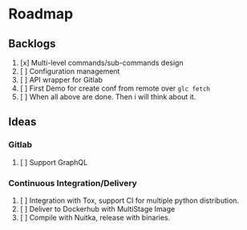 # Roadmap

## Backlogs
1. [x] Multi-level commands/sub-commands design
2. [ ] Configuration management
3. [ ] API wrapper for Gitlab
4. [ ] First Demo for create conf from remote over `glc fetch`
5. [ ] When all above are done. Then i will think about it.

## Ideas

### Gitlab
1. [ ] Support GraphQL

### Continuous Integration/Delivery
1. [ ] Integration with Tox, support CI for multiple python distribution.
2. [ ] Deliver to Dockerhub with MultiStage Image
3. [ ] Compile with Nuitka, release with binaries.